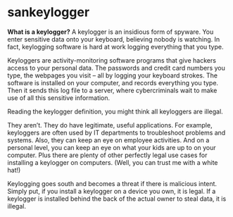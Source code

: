 # sankeylogger
**What is a keylogger?**
A keylogger is an insidious form of spyware. You enter sensitive data onto your keyboard, believing nobody is watching. In fact, keylogging software is hard at work logging everything that you type.

Keyloggers are activity-monitoring software programs that give hackers access to your personal data. The passwords and credit card numbers you type, the webpages you visit – all by logging your keyboard strokes. The software is installed on your computer, and records everything you type. Then it sends this log file to a server, where cybercriminals wait to make use of all this sensitive information.

Reading the keylogger definition, you might think all keyloggers are illegal. 

They aren’t. They do have legitimate, useful applications. For example, keyloggers are often used by IT departments to troubleshoot problems and systems. Also, they can keep an eye on employee activities. And on a personal level, you can keep an eye on what your kids are up to on your computer. Plus there are plenty of other perfectly legal use cases for installing a keylogger on computers. (Well, you can trust me with a white hat!)

Keylogging goes south and becomes a threat if there is malicious intent. Simply put, if you install a keylogger on a device you own, it is legal. If a keylogger is installed behind the back of the actual owner to steal data, it is illegal.
